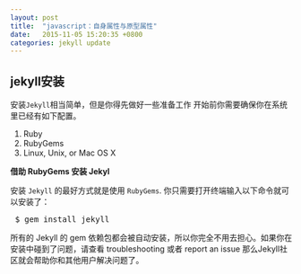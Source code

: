 ```yaml
---
layout: post
title:  "javascript：自身属性与原型属性"
date:   2015-11-05 15:20:35 +0800
categories: jekyll update
---
```

## jekyll安装 ##

安装` Jekyll `相当简单，但是你得先做好一些准备工作 开始前你需要确保你在系统里已经有如下配置。

1.  Ruby
1.  RubyGems
1.  Linux, Unix, or Mac OS X

**借助 RubyGems 安装 Jekyl**

安装 `Jekyll` 的最好方式就是使用 `RubyGems`. 你只需要打开终端输入以下命令就可以安装了：
<pre class="prettyprint linenums">
 $ gem install jekyll
</pre>

所有的 Jekyll 的 gem 依赖包都会被自动安装，所以你完全不用去担心。如果你在安装中碰到了问题，请查看 troubleshooting 或者 report an issue 那么Jekyll社区就会帮助你和其他用户解决问题了。

